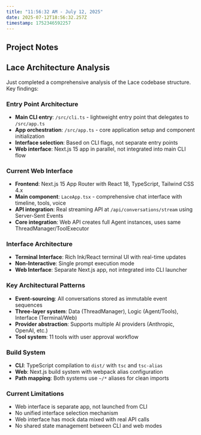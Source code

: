 ```yaml
---
title: "11:56:32 AM - July 12, 2025"
date: 2025-07-12T18:56:32.257Z
timestamp: 1752346592257
---
```


## Project Notes

## Lace Architecture Analysis

Just completed a comprehensive analysis of the Lace codebase structure. Key findings:

### Entry Point Architecture
- **Main CLI entry**: `/src/cli.ts` - lightweight entry point that delegates to `/src/app.ts`
- **App orchestration**: `/src/app.ts` - core application setup and component initialization
- **Interface selection**: Based on CLI flags, not separate entry points
- **Web interface**: Next.js 15 app in parallel, not integrated into main CLI flow

### Current Web Interface
- **Frontend**: Next.js 15 App Router with React 18, TypeScript, Tailwind CSS 4.x
- **Main component**: `LaceApp.tsx` - comprehensive chat interface with timeline, tools, voice
- **API integration**: Real streaming API at `/api/conversations/stream` using Server-Sent Events
- **Core integration**: Web API creates full Agent instances, uses same ThreadManager/ToolExecutor

### Interface Architecture
- **Terminal Interface**: Rich Ink/React terminal UI with real-time updates
- **Non-Interactive**: Single prompt execution mode
- **Web Interface**: Separate Next.js app, not integrated into CLI launcher

### Key Architectural Patterns
- **Event-sourcing**: All conversations stored as immutable event sequences
- **Three-layer system**: Data (ThreadManager), Logic (Agent/Tools), Interface (Terminal/Web)
- **Provider abstraction**: Supports multiple AI providers (Anthropic, OpenAI, etc.)
- **Tool system**: 11 tools with user approval workflow

### Build System
- **CLI**: TypeScript compilation to `dist/` with `tsc` and `tsc-alias`
- **Web**: Next.js build system with webpack alias configuration
- **Path mapping**: Both systems use `~/*` aliases for clean imports

### Current Limitations
- Web interface is separate app, not launched from CLI
- No unified interface selection mechanism
- Web interface has mock data mixed with real API calls
- No shared state management between CLI and web modes
